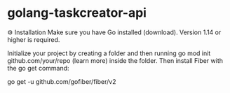 # golang-taskcreator-api


⚙️ Installation
Make sure you have Go installed (download). Version 1.14 or higher is required.

Initialize your project by creating a folder and then running go mod init github.com/your/repo (learn more) inside the folder. Then install Fiber with the go get command:

go get -u github.com/gofiber/fiber/v2
